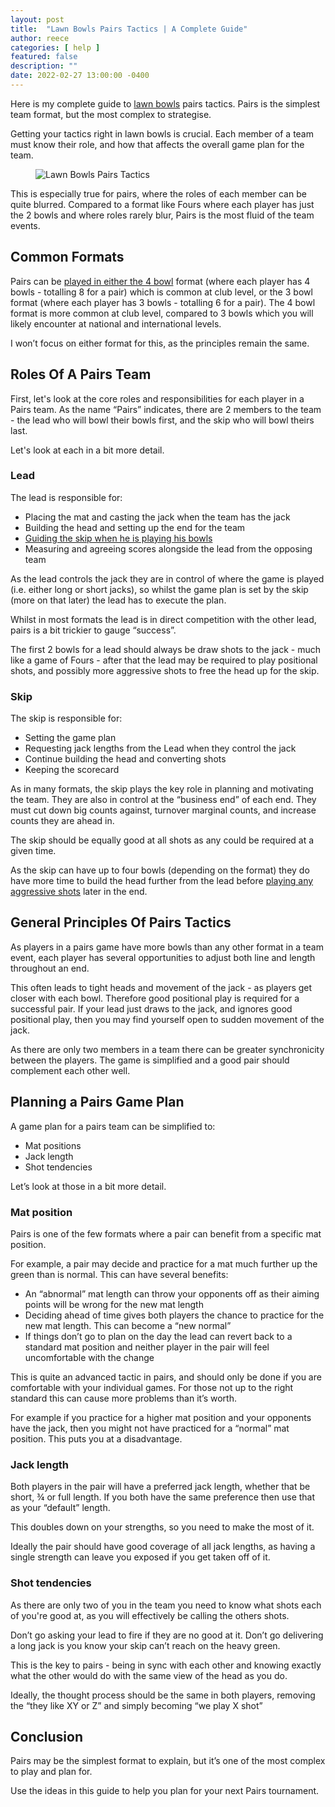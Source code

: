 ```yaml
---
layout: post
title:  "Lawn Bowls Pairs Tactics | A Complete Guide"
author: reece
categories: [ help ]
featured: false
description: ""
date: 2022-02-27 13:00:00 -0400
---
```

    

<!-- wp:paragraph -->
<p xmlns="http://www.w3.org/1999/xhtml">Here is my complete guide to <a href="https://www.jackhighbowls.com/help/lawn-bowls-rules/" data-type="post" data-id="304">lawn bowls</a> pairs tactics. Pairs is the simplest team format, but the most complex to strategise.</p>
<!-- /wp:paragraph -->

<!-- wp:paragraph -->
<p>Getting your tactics right in lawn bowls is crucial. Each member of a team must know their role, and how that affects the overall game plan for the team.</p>
<!-- /wp:paragraph -->

<!-- wp:image {"id":43,"sizeSlug":"full","linkDestination":"none"} -->
<figure class="wp-block-image size-full"><img src="/img/posts/lawn-bowls-pairs-tactics.jpg" alt="Lawn Bowls Pairs Tactics" class="wp-image-43"/></figure>
<!-- /wp:image -->

<!-- wp:paragraph -->
<p>This is especially true for pairs, where the roles of each member can be quite blurred. Compared to a format like Fours where each player has just the 2 bowls and where roles rarely blur, Pairs is the most fluid of the team events.</p>
<!-- /wp:paragraph -->

<!-- wp:heading -->
<h2>Common Formats</h2>
<!-- /wp:heading -->

<!-- wp:paragraph -->
<p>Pairs can be <a href="https://www.jackhighbowls.com/help/lawn-bowls-rules/">played in either the 4 bowl</a> format (where each player has 4 bowls - totalling 8 for a pair) which is common at club level, or the 3 bowl format (where each player has 3 bowls - totalling 6 for a pair). The 4 bowl format is more common at club level, compared to 3 bowls which you will likely encounter at national and international levels.</p>
<!-- /wp:paragraph -->

<!-- wp:paragraph -->
<p>I won’t focus on either format for this, as the principles remain the same.</p>
<!-- /wp:paragraph -->

<!-- wp:heading -->
<h2 id="roles-of-a-pairs-team">Roles Of A Pairs Team</h2>
<!-- /wp:heading -->

<!-- wp:paragraph -->
<p>First, let's look at the core roles and responsibilities for each player in a Pairs team. As the name “Pairs” indicates, there are 2 members to the team - the lead who will bowl their bowls first, and the skip who will bowl theirs last.</p>
<!-- /wp:paragraph -->

<!-- wp:paragraph -->
<p>Let's look at each in a bit more detail.</p>
<!-- /wp:paragraph -->

<!-- wp:heading {"level":3} -->
<h3 id="lead">Lead</h3>
<!-- /wp:heading -->

<!-- wp:paragraph -->
<p>The lead is responsible for:</p>
<!-- /wp:paragraph -->

<!-- wp:list -->
<ul><!-- wp:list-item -->
<li>Placing the mat and casting the jack when the team has the jack</li>
<!-- /wp:list-item -->

<!-- wp:list-item -->
<li>Building the head and setting up the end for the team</li>
<!-- /wp:list-item -->

<!-- wp:list-item -->
<li><a href="https://www.jackhighbowls.com/help/lawn-bowls-tips-for-skips/">Guiding the skip when he is playing his bowls</a></li>
<!-- /wp:list-item -->

<!-- wp:list-item -->
<li>Measuring and agreeing scores alongside the lead from the opposing team</li>
<!-- /wp:list-item --></ul>
<!-- /wp:list -->

<!-- wp:paragraph -->
<p>As the lead controls the jack they are in control of where the game is played (i.e. either long or short jacks), so whilst the game plan is set by the skip (more on that later) the lead has to execute the plan.</p>
<!-- /wp:paragraph -->

<!-- wp:paragraph -->
<p>Whilst in most formats the lead is in direct competition with the other lead, pairs is a bit trickier to gauge “success”.</p>
<!-- /wp:paragraph -->

<!-- wp:paragraph -->
<p>The first 2 bowls for a lead should always be draw shots to the jack - much like a game of Fours - after that the lead may be required to play positional shots, and possibly more aggressive shots to free the head up for the skip.</p>
<!-- /wp:paragraph -->

<!-- wp:heading {"level":3} -->
<h3 id="skip">Skip</h3>
<!-- /wp:heading -->

<!-- wp:paragraph -->
<p>The skip is responsible for:</p>
<!-- /wp:paragraph -->

<!-- wp:list -->
<ul><!-- wp:list-item -->
<li>Setting the game plan</li>
<!-- /wp:list-item -->

<!-- wp:list-item -->
<li>Requesting jack lengths from the Lead when they control the jack</li>
<!-- /wp:list-item -->

<!-- wp:list-item -->
<li>Continue building the head and converting shots</li>
<!-- /wp:list-item -->

<!-- wp:list-item -->
<li>Keeping the scorecard</li>
<!-- /wp:list-item --></ul>
<!-- /wp:list -->

<!-- wp:paragraph -->
<p>As in many formats, the skip plays the key role in planning and motivating the team. They are also in control at the “business end” of each end. They must cut down big counts against, turnover marginal counts, and increase counts they are ahead in.</p>
<!-- /wp:paragraph -->

<!-- wp:paragraph -->
<p>The skip should be equally good at all shots as any could be required at a given time.</p>
<!-- /wp:paragraph -->

<!-- wp:paragraph -->
<p>As the skip can have up to four bowls (depending on the format) they do have more time to build the head further from the lead before <a href="https://www.jackhighbowls.com/help/how-to-play-the-yard-on-shot-in-bowls/">playing any aggressive shots</a> later in the end.</p>
<!-- /wp:paragraph -->

<!-- wp:heading -->
<h2 id="general-principles-of-pairs-tactics">General Principles Of Pairs Tactics</h2>
<!-- /wp:heading -->

<!-- wp:paragraph -->
<p>As players in a pairs game have more bowls than any other format in a team event, each player has several opportunities to adjust both line and length throughout an end.</p>
<!-- /wp:paragraph -->

<!-- wp:paragraph -->
<p>This often leads to tight heads and movement of the jack - as players get closer with each bowl. Therefore good positional play is required for a successful pair. If your lead just draws to the jack, and ignores good positional play, then you may find yourself open to sudden movement of the jack.</p>
<!-- /wp:paragraph -->

<!-- wp:paragraph -->
<p>As there are only two members in a team there can be greater synchronicity between the players. The game is simplified and a good pair should complement each other well.</p>
<!-- /wp:paragraph -->

<!-- wp:heading -->
<h2 id="planning-a-pairs-game-plan">Planning a Pairs Game Plan</h2>
<!-- /wp:heading -->

<!-- wp:paragraph -->
<p>A game plan for a pairs team can be simplified to:</p>
<!-- /wp:paragraph -->

<!-- wp:list -->
<ul><!-- wp:list-item -->
<li>Mat positions</li>
<!-- /wp:list-item -->

<!-- wp:list-item -->
<li>Jack length</li>
<!-- /wp:list-item -->

<!-- wp:list-item -->
<li>Shot tendencies</li>
<!-- /wp:list-item --></ul>
<!-- /wp:list -->

<!-- wp:paragraph -->
<p>Let’s look at those in a bit more detail.</p>
<!-- /wp:paragraph -->

<!-- wp:heading {"level":3} -->
<h3 id="mat-position">Mat position</h3>
<!-- /wp:heading -->

<!-- wp:paragraph -->
<p>Pairs is one of the few formats where a pair can benefit from a specific mat position.</p>
<!-- /wp:paragraph -->

<!-- wp:paragraph -->
<p>For example, a pair may decide and practice for a mat much further up the green than is normal. This can have several benefits:</p>
<!-- /wp:paragraph -->

<!-- wp:list -->
<ul><!-- wp:list-item -->
<li>An “abnormal” mat length can throw your opponents off as their aiming points will be wrong for the new mat length</li>
<!-- /wp:list-item -->

<!-- wp:list-item -->
<li>Deciding ahead of time gives both players the chance to practice for the new mat length. This can become a “new normal”</li>
<!-- /wp:list-item -->

<!-- wp:list-item -->
<li>If things don’t go to plan on the day the lead can revert back to a standard mat position and neither player in the pair will feel uncomfortable with the change</li>
<!-- /wp:list-item --></ul>
<!-- /wp:list -->

<!-- wp:paragraph -->
<p>This is quite an advanced tactic in pairs, and should only be done if you are comfortable with your individual games. For those not up to the right standard this can cause more problems than it’s worth.</p>
<!-- /wp:paragraph -->

<!-- wp:paragraph -->
<p>For example if you practice for a higher mat position and your opponents have the jack, then you might not have practiced for a “normal” mat position. This puts you at a disadvantage.</p>
<!-- /wp:paragraph -->

<!-- wp:heading {"level":3} -->
<h3 id="jack-length">Jack length</h3>
<!-- /wp:heading -->

<!-- wp:paragraph -->
<p>Both players in the pair will have a preferred jack length, whether that be short, ¾ or full length. If you both have the same preference then use that as your “default” length.</p>
<!-- /wp:paragraph -->

<!-- wp:paragraph -->
<p>This doubles down on your strengths, so you need to make the most of it.</p>
<!-- /wp:paragraph -->

<!-- wp:paragraph -->
<p>Ideally the pair should have good coverage of all jack lengths, as having a single strength can leave you exposed if you get taken off of it.</p>
<!-- /wp:paragraph -->

<!-- wp:heading {"level":3} -->
<h3 id="shot-tendencies">Shot tendencies</h3>
<!-- /wp:heading -->

<!-- wp:paragraph -->
<p>As there are only two of you in the team you need to know what shots each of you're good at, as you will effectively be calling the others shots.</p>
<!-- /wp:paragraph -->

<!-- wp:paragraph -->
<p>Don’t go asking your lead to fire if they are no good at it. Don’t go delivering a long jack is you know your skip can’t reach on the heavy green.</p>
<!-- /wp:paragraph -->

<!-- wp:paragraph -->
<p>This is the key to pairs - being in sync with each other and knowing exactly what the other would do with the same view of the head as you do.</p>
<!-- /wp:paragraph -->

<!-- wp:paragraph -->
<p>Ideally, the thought process should be the same in both players, removing the “they like XY or Z” and simply becoming “we play X shot”</p>
<!-- /wp:paragraph -->

<!-- wp:heading -->
<h2 id="conclusion">Conclusion</h2>
<!-- /wp:heading -->

<!-- wp:paragraph -->
<p>Pairs may be the simplest format to explain, but it’s one of the most complex to play and plan for.</p>
<!-- /wp:paragraph -->

<!-- wp:paragraph -->
<p>Use the ideas in this guide to help you plan for your next Pairs tournament.</p>
<!-- /wp:paragraph -->
    